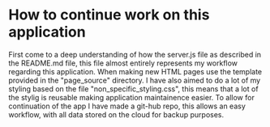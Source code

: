 # How to continue work on this application

First come to a deep understanding of how the server.js file as described in the README.md file, this file almost entirely represents my workflow regarding this application. When making new HTML pages use the template provided in the "page_source" directory. I have also aimed to do a lot of my styling based on the file "non_specific_styling.css", this means that a lot of the stylig is reusable making application maintainence easier. To allow for continuation of the app I have made a git-hub repo, this allows an easy workflow, with all data stored on the cloud for backup purposes.


